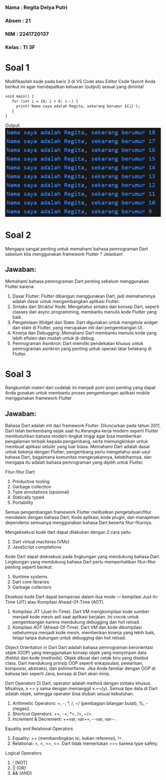 ### Nama    : Regita Delya Putri
### Absen   : 21
### NIM     : 2241720137
### Kelas   : TI 3F

# Soal 1
Modifikasilah kode pada baris 3 di VS Code atau Editor Code favorit Anda berikut ini agar mendapatkan keluaran (output) sesuai yang diminta!
~~~
void main() { 
   for (int i = 18; i > 8; i--) { 
     print('Nama saya adalah Regita, sekarang berumur ${i}'); 
   } 
}
~~~

Output:
![Output](./img/soal1.png)


# Soal 2
Mengapa sangat penting untuk memahami bahasa pemrograman Dart sebelum kita menggunakan framework Flutter ? Jelaskan!
## Jawaban: 
Memahami bahasa pemrograman Dart penting sebelum menggunakan Flutter karena:
1. Dasar Flutter: Flutter dibangun menggunakan Dart, jadi memahaminya adalah dasar untuk mengembangkan aplikasi Flutter.
2. Sintaks dan Struktur Kode: Mengetahui sintaks dan konsep Dart, seperti classes dan async programming, membantu menulis kode Flutter yang baik.
3. Pengelolaan Widget dan State: Dart digunakan untuk mengelola widget dan state di Flutter, yang merupakan inti dari pengembangan UI.
4. Kinerja dan Debugging: Memahami Dart membantu menulis kode yang lebih efisien dan mudah untuk di-debug.
5. Pemrograman Asinkron: Dart memiliki pendekatan khusus untuk pemrograman asinkron yang penting untuk operasi latar belakang di Flutter.

# Soal 3
Rangkumlah materi dari codelab ini menjadi poin-poin penting yang dapat Anda gunakan untuk membantu proses pengembangan aplikasi mobile menggunakan framework Flutter
## Jawaban:
Bahasa Dart adalah inti dari framework Flutter. Diluncurkan pada tahun 2011, Dart telah berkembang sejak saat itu.Kerangka kerja modern seperti Flutter membutuhkan bahasa modern tingkat tinggi agar bisa memberikan pengalaman terbaik kepada pengembang, serta memungkinkan untuk membuat aplikasi seluler yang luar biasa. Memahami Dart adalah dasar untuk bekerja dengan Flutter; pengembang perlu mengetahui asal-usul bahasa Dart, bagaimana komunitas mengerjakannya, kelebihannya, dan mengapa itu adalah bahasa pemrograman yang dipilih untuk Flutter.

Fitur-fitur Dart:
1. Productive tooling
2. Garbage collection
3. Type annotations (opsional)
4. Statically typed
5. Portability

Semua pengembangan framework Flutter melibatkan pengetahuan/fitur mendalam dengan bahasa Dart; Kode aplikasi, kode plugin, dan manajemen dependensi semuanya menggunakan bahasa Dart beserta fitur-fiturnya.

Mengeksekusi kode dart dapat dilakukan dengan 2 cara yaitu
1. Dart virtual machines (VMs)
2. JavaScript compilations

Kode Dart dapat dieksekusi pada lingkungan yang mendukung bahasa Dart. Lingkungan yang mendukung bahasa Dart perlu memperhatikan fitur-fitur penting seperti berikut:

1. Runtime systems
2. Dart core libraries
3. Garbage collectors

Eksekusi kode Dart dapat beroperasi dalam dua mode — kompilasi Just-In-Time (JIT) atau Kompilasi Ahead-Of-Time (AOT).
1. Kompilasi JIT (Just-In-Time): Dart VM mengkompilasi kode sumber menjadi kode mesin asli saat aplikasi berjalan. Ini cocok untuk pengembangan karena mendukung debugging dan hot reload.
2. Kompilasi AOT (Ahead-Of-Time): Dart VM dan kode dikompilasi sebelumnya menjadi kode mesin, memberikan kinerja yang lebih baik, tetapi tanpa dukungan untuk debugging dan hot reload.

Object Orientation in Dart
Dart adalah bahasa pemrograman berorientasi objek (OOP) yang menggunakan konsep objek yang menyimpan data (fields) dan kode (methods). Objek dibuat dari cetak biru yang disebut class. Dart mendukung prinsip OOP seperti enkapsulasi, pewarisan, komposisi, abstraksi, dan polimorfisme. Jika Anda familiar dengan OOP di bahasa lain seperti Java, konsep di Dart akan mirip.

Dart Operators
Di Dart, operator adalah method dengan sintaks khusus. Misalnya, x == y sama dengan memanggil x.==(y). Semua tipe data di Dart adalah objek, sehingga operator bisa diubah sesuai kebutuhan.

1. Arithmetic Operators: +, -, *, /, ~/ (pembagian bilangan bulat), %, - (negasi).
2. Shortcut Operators: +=, -=, *=, /=, ~/=.
3. Increment & Decrement: ++var, var++, --var, var--.

Equality and Relational Operators
1. Equality: == (membandingkan isi, bukan referensi), !=.
2. Relational: >, <, >=, <=. Dart tidak memerlukan === karena type safety.

Logical Operators
1. ! (NOT)
2. || (OR)
3. && (AND)
